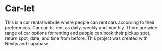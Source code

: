 # Car-let
This is a car rental website where people can rent cars according to their preferences. Car can be rent as daily, weekly and monthly. There are wide range of car options for renting and people can book their pickup spot, return spot, date, and time from before. 
This project was created with Nextjs and supabase.
